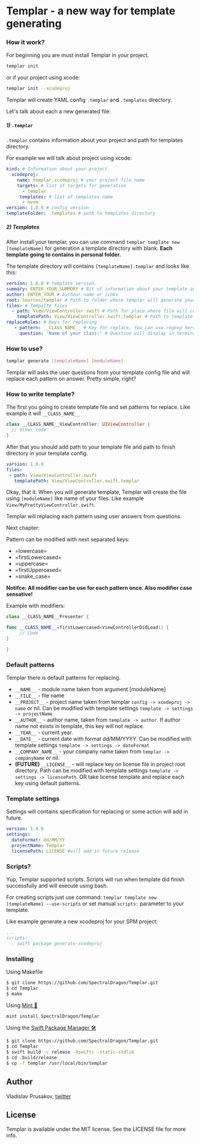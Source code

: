 # Templar - a new way for template generating

### How it work?

For beginning you are must install Templar in your project.

```bash
templar init
```

or if your project using xcode:

```bash
templar init --xcodeproj
```

Templar will create YAML config `.templar` and `.templates` directory.

Let's talk about each a new generated file:

##### 1) `.templar`

`.templar` contains information about your project and path for templates directory. 

For example we will talk about project using xcode:

```yaml
kind: # Information about your project
  xcodeproj:
    name: templar.xcodeproj # your project file name
    targets: # list of targets for generation
      - templar
     templates: # list of templates name
      - mvvm
version: 1.0.0 # config version 
templateFolder: .templates # path to templates directory
```

##### 2) Templates

After install your templar, you can use command `templar template new [templateName]` for generation a template directory with blank. 
**Each template going to contains in personal folder.**

The template directory will contains `[templateName].templar` and looks like this:

```yaml
version: 1.0.0 # template version. 
summary: ENTER_YOUR_SUMMORY # Bit of information about your template and what it do.
author: ENTER_YOUR # Authour name or links
root: Sources/templar # Path to folder where templar will generate your templates.
files: # Tempalte files
  - path: View/ViewController.swift # Path for place where file will contains after process
    templatePath: View/ViewController.swift.templar # Path to template
replaceRules: # Keys for replacing
   - pattern: __CLASS_NAME__ # Key for replace. You can use regexp here.
     question: 'Name of your class:' # Question will display in terminal and answer will use for replace pattern
```

### How to use?

```bash
templar generate [templateName] [moduleName]
```

Templar will asks the user questions from your template config file and will replace each pattern on answer. Pretty simple, right?

### How to write template?

The first you going to create template file and set patterns for replace. Like example it will `__CLASS_NAME__`

```swift
class __CLASS_NAME__ViewController: UIViewController {
  // Other code
}
```

After that you should add path to your template file and path to finish directory in your template config.

```yaml
varsion: 1.0.0
files:
 - path: View/ViewController.swift
   templatePath: View/ViewController.swift.templar
```

Okay, that it. When you will generate template, Templar will create the file using `[moduleName]` like name of your files. Like example `View/MyPrettyViewController.swift`.

Templar will replacing each pattern using user answers from questions.

Next chapter: 

Pattern can be modified with next separated keys:

* =lowercase=
* =firstLowercased=
* =uppercase=
* =firstUppercased=
* =snake_case=

**Notifce: All modifier can be use for each pattern once. Also modifier case sensative!**

Example with modifiers:

```swift
class __CLASS_NAME__Presenter {

func __CLASS_NAME__=firstLowercased=ViewControllerDidLoad() {
     // Code
}

}
```

### Default patterns

Templar there is default patterns for replacing. 

* `__NAME__` - module name taken from argument [moduleName]
* `__FILE__` - file name
* `__PROJECT__` - project name taken from templar `config -> xcodeproj -> name` or nil. Can be modified with template settings `template -> settings -> projectName`
* `__AUTHOR__` - author name, taken from `template -> author`. If author name not exists in template, this key will not replace.
* `__YEAR__` - current year.
* `__DATE__` - current date with format dd/MM/YYYY. Can be modified with template settings `template -> settings -> dateFormat`
* `__COMPANY_NAME__` - your company name taken from `templar -> companyName` or nil.
* **(FUTURE)** `__LICENSE__` - will replace key on license file in project root directory. Path can be modified with template settings `template -> settings -> licensePath`. OR take license template and replace each key using default patterns. 

### Template settings

Settings will contains specification for replacing or some action will add in future.

```yaml
version: 1.0.0
settings:
  dateFormat: dd/MM/YY
  projectName: Templar
  licensePath: LICENSE #will add in future release
```

### Scripts?

Yup, Templar supported scripts. Scripts will run when template did finish successfully and will execute using bash.

For creating scripts just use command: `templar template new [templateName] --use-scripts` or set manual `scripts:` parameter to your template.

Like example generate a new xcodeproj for your SPM project:

```yaml
...
scripts:
  - swift package generate-xcodeproj
```

### Installing

Using Makefile 

```bash
$ git clone https://github.com/SpectralDragon/Templar.git
$ cd Templar
$ make
```

Using [Mint 🌱](https://github.com/yonaskolb/mint)

```bash
mint install SpectralDragon/Templar
```

Using the [Swift Package Manager 🛠](https://github.com/apple/swift-package-manager) 

```bash
$ git clone https://github.com/SpectralDragon/Templar.git
$ cd Templar
$ swift build -c release -Xswiftc -static-stdlib
$ cd .build/release
$ cp -f templar /usr/local/bin/templar
```

## Author

Vladislav Prusakov, [twitter](twitter.com/mashiply)

## License

Templar is available under the MIT license. See the LICENSE file for more info.

